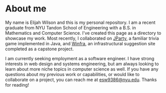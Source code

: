 # About me
<!--
- 📲 I’m currently working on an app to import charades decks from external lists. -->
My name is Elijah Wilson and this is my personal repository. I am a recent graduate from NYU Tandon School of Engineering with a B.S. in Mathematics and Computer Science.
I've created this page as a directory to showcase my work. Most recently, I collaborated on [JParty](https://github.com/esw9386/JParty), a familiar trivia game implemented in Java, and [Winfra](https://github.com/RuthvikMukkamala/Winfra), an infrastructural suggestion site completed as a capstone project.

I am currently seeking employment as a software engineer. I have strong interests in web design and systems engineering, but am always looking to learn about more niche topics in computer science as well. If you have any questions about my previous work or capabilities, or would like to collaborate on a project, you can reach me at esw9386@nyu.edu. Thanks for reading!

<!-- - 👯 I’m looking to collaborate on ... 
- 🤔 I’m looking for help with ...
- 🌱 I’m currently learning ...
- 🧠 Interests: ...
- 💬 Ask me about ... -->
